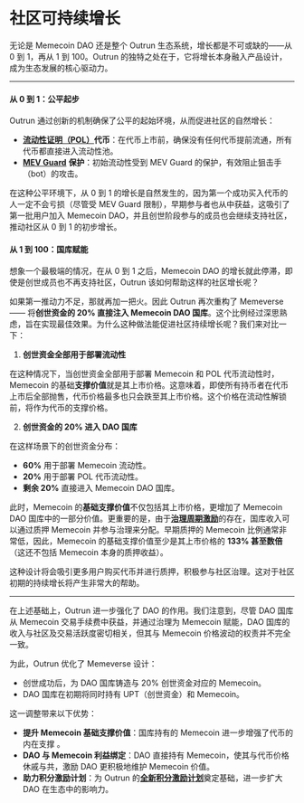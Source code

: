# 社区可持续增长

无论是 Memecoin DAO 还是整个 Outrun 生态系统，增长都是不可或缺的——从 0 到 1，再从 1 到 100。Outrun 的独特之处在于，它将增长本身融入产品设计，成为生态发展的核心驱动力。

***

#### **从 0 到 1：公平起步**

Outrun 通过创新的机制确保了公平的起始环境，从而促进社区的自然增长：

* [**流动性证明（POL）**](../../fflaunch/proof-of-liquidity-token/)**代币**：在代币上市前，确保没有任何代币提前流通，所有代币都直接进入流动性池。
* [**MEV Guard**](../../outswap/mev-guard/) **保护**：初始流动性受到 MEV Guard 的保护，有效阻止狙击手（bot）的攻击。

在这种公平环境下，从 0 到 1 的增长是自然发生的，因为第一个成功买入代币的人一定不会亏损（尽管受 MEV Guard 限制），早期参与者也从中获益，这吸引了第一批用户加入 Memecoin DAO，并且创世阶段参与的成员也会继续支持社区，推动社区从 0 到 1 的初步增长。

#### **从 1 到 100：国库赋能**

想象一个最极端的情况，在从 0 到 1 之后，Memecoin DAO 的增长就此停滞，即使是创世成员也不再支持社区，Outrun 该如何帮助这样的社区增长呢？

如果第一推动力不足，那就再加一把火。因此 Outrun 再次重构了 Memeverse —— 将**创世资金的 20% 直接注入 Memecoin DAO 国库**。这个比例经过深思熟虑，旨在实现最佳效果。为什么这种做法能促进社区持续增长呢？我们来对比一下：

1. **创世资金全部用于部署流动性**

在这种情况下，当创世资金全部用于部署 Memecoin 和 POL 代币流动性时，Memecoin 的基础**支撑价值**就是其上市价格。这意味着，即使所有持币者在代币上市后全部抛售，代币价格最多也只会跌至其上市价格。这个价格在流动性解锁前，将作为代币的支撑价格。

2. **创世资金的 20% 进入 DAO 国库**

在这样场景下的创世资金分布：

* **60%** 用于部署 Memecoin 流动性。
* **20%** 用于部署 POL 代币流动性。
* **剩余 20%** 直接进入 Memecoin DAO 国库。

此时，Memecoin 的**基础支撑价值**不仅包括其上市价格，更增加了 Memecoin DAO 国库中的一部分价值。更重要的是，由于[**治理周期激励**](memecoin-dao-governance/dao-governance-cycle-incentives.md)的存在，国库收入可以通过质押 Memecoin 并参与治理来分配。早期质押的 Memecoin 比例通常非常低，因此，Memecoin 的基础支撑价值至少是其上市价格的 **133% 甚至数倍**（这还不包括 Memecoin 本身的质押收益）。

这种设计将会吸引更多用户购买代币并进行质押，积极参与社区治理。这对于社区初期的持续增长将产生非常大的帮助。

***

在上述基础上，Outrun 进一步强化了 DAO 的作用。我们注意到，尽管 DAO 国库从 Memecoin 交易手续费中获益，并通过治理为 Memecoin 赋能，DAO 国库的收入与社区及交易活跃度密切相关，但其与 Memecoin 价格波动的权责并不完全一致。

为此，Outrun 优化了 Memeverse 设计：

* 创世成功后，为 DAO 国库铸造与 20% 创世资金对应的 Memecoin。
* DAO 国库在初期将同时持有 UPT（创世资金）和 Memecoin。

这一调整带来以下优势：

* **提升 Memecoin 基础支撑价值**：国库持有的 Memecoin 进一步增强了代币的内在支撑 。
* **DAO 与 Memecoin 利益绑定**：DAO 直接持有 Memecoin，使其与代币价格休戚与共，激励 DAO 更积极地维护 Memecoin 价值。
* **助力积分激励计划**：为 Outrun 的[**全新积分激励计划**](../../gtm-strategy/points-incentive-program.md)奠定基础，进一步扩大 DAO 在生态中的影响力。

